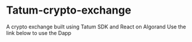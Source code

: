 # Tatum-crypto-exchange

A crypto exchange built using Tatum SDK and React on Algorand
Use the link below to use the Dapp
